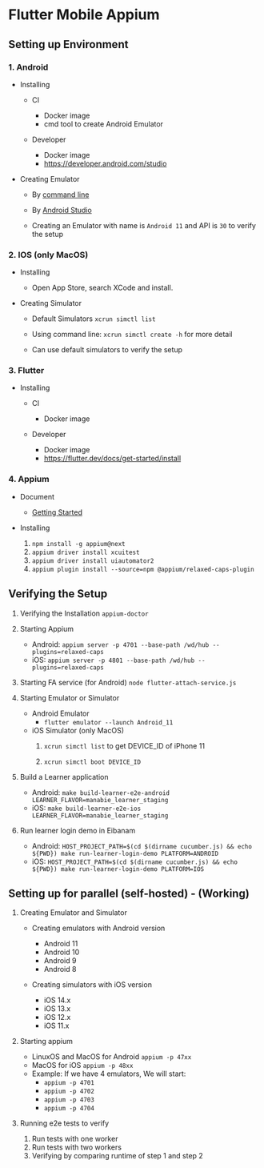 # Flutter Mobile Appium
## Setting up Environment
### 1. Android
- Installing
  - CI
    - Docker image
    - cmd tool to create Android Emulator 

  - Developer
    - Docker image
    - <https://developer.android.com/studio>

- Creating Emulator
  - By [command line](https://developer.android.com/studio/command-line/avdmanager#commands_and_command_options)
  
  - By [Android Studio](https://developer.android.com/studio/run/managing-avds)

  - Creating an Emulator 
  with name is `Android 11` and API is `30`
  to verify the setup

### 2. IOS (only MacOS)
- Installing
  - Open App Store, 
    search XCode and install.

- Creating Simulator
  - Default Simulators
    `xcrun simctl list` 
  
  - Using command line:
    `xcrun simctl create -h` for more detail

  - Can use default simulators
    to verify the setup

### 3. Flutter
- Installing
  - CI
    - Docker image

  - Developer
    - Docker image
    - <https://flutter.dev/docs/get-started/install>


### 4. Appium
- Document
  - [Getting Started](https://appium.io/docs/en/about-appium/getting-started/?lang=en)

- Installing
  1. `npm install -g appium@next`
  2. `appium driver install xcuitest`
  3. `appium driver install uiautomator2`
  4. `appium plugin install --source=npm @appium/relaxed-caps-plugin`

## Verifying the Setup
1. Verifying the Installation
    `appium-doctor`

2. Starting Appium 
   - Android: `appium server -p 4701 --base-path /wd/hub --plugins=relaxed-caps`
   - iOS: `appium server -p 4801 --base-path /wd/hub --plugins=relaxed-caps`

3. Starting FA service (for Android)
    `node flutter-attach-service.js`

4. Starting Emulator or Simulator
   - Android Emulator
     - `flutter emulator --launch Android_11`
   - iOS Simulator (only MacOS)
      1. `xcrun simctl list`
      to get DEVICE_ID of iPhone 11

      2. `xcrun simctl boot DEVICE_ID`

5. Build a Learner application
   - Android: `make build-learner-e2e-android LEARNER_FLAVOR=manabie_learner_staging`
   - iOS: `make build-learner-e2e-ios LEARNER_FLAVOR=manabie_learner_staging`

6. Run learner login demo in Eibanam
   - Android: `HOST_PROJECT_PATH=$(cd $(dirname cucumber.js) && echo ${PWD}) make run-learner-login-demo PLATFORM=ANDROID`
   - iOS: `HOST_PROJECT_PATH=$(cd $(dirname cucumber.js) && echo ${PWD}) make run-learner-login-demo PLATFORM=IOS`

## Setting up for parallel (self-hosted) - (Working)
1. Creating Emulator and Simulator
   - Creating emulators 
    with Android version
       - Android 11
       - Android 10
       - Android 9
       - Android 8
  
   - Creating simulators 
    with iOS version
       - iOS 14.x
       - iOS 13.x
       - iOS 12.x
       - iOS 11.x

2. Starting appium
   - LinuxOS and MacOS for Android
     `appium -p 47xx`
   - MacOS for iOS
     `appium -p 48xx`
   - Example:
     If we have 4 emulators,
     We will start:
     - `appium -p 4701`
     - `appium -p 4702`
     - `appium -p 4703`
     - `appium -p 4704`

3. Running e2e tests to verify
   1. Run tests with one worker
   2. Run tests with two workers
   3. Verifying by comparing runtime of step 1 and step 2